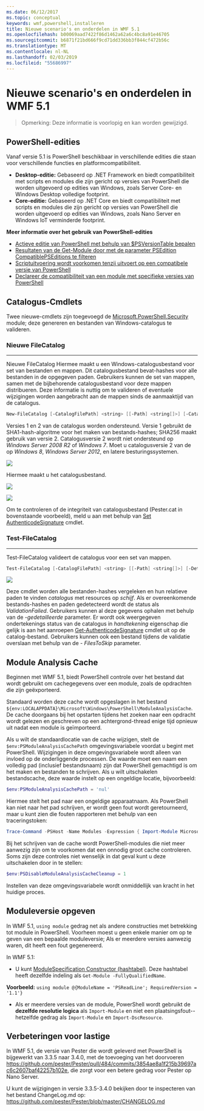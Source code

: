 ```yaml
---
ms.date: 06/12/2017
ms.topic: conceptual
keywords: wmf,powershell,installeren
title: Nieuwe scenario's en onderdelen in WMF 5.1
ms.openlocfilehash: b00069aad7422f86d1462a62a6c4bc8a91e46705
ms.sourcegitcommit: b6871f21bd666f9cd71dd336bb3f844cf472b56c
ms.translationtype: MT
ms.contentlocale: nl-NL
ms.lasthandoff: 02/03/2019
ms.locfileid: "55686997"
---
```

# <a name="new-scenarios-and-features-in-wmf-51"></a>Nieuwe scenario's en onderdelen in WMF 5.1

> Opmerking: Deze informatie is voorlopig en kan worden gewijzigd.

## <a name="powershell-editions"></a>PowerShell-edities

Vanaf versie 5.1 is PowerShell beschikbaar in verschillende edities die staan voor verschillende functies en platformcompatibiliteit.

- **Desktop-editie:** Gebaseerd op .NET Framework en biedt compatibiliteit met scripts en modules die zijn gericht op versies van PowerShell die worden uitgevoerd op edities van Windows, zoals Server Core- en Windows Desktop volledige footprint.
- **Core-editie:** Gebaseerd op .NET Core en biedt compatibiliteit met scripts en modules die zijn gericht op versies van PowerShell die worden uitgevoerd op edities van Windows, zoals Nano Server en Windows IoT verminderde footprint.

**Meer informatie over het gebruik van PowerShell-edities**

- [Actieve editie van PowerShell met behulp van $PSVersionTable bepalen](/powershell/module/microsoft.powershell.core/about/about_automatic_variables)
- [Resultaten van de Get-Module door met de parameter PSEdition CompatiblePSEditions te filteren](/powershell/module/microsoft.powershell.core/get-module)
- [Scriptuitvoering wordt voorkomen tenzij uitvoert op een compatibele versie van PowerShell](/powershell/gallery/concepts/script-psedition-support)
- [Declareer de compatibiliteit van een module met specifieke versies van PowerShell](/powershell/gallery/concepts/module-psedition-support)

## <a name="catalog-cmdlets"></a>Catalogus-Cmdlets

Twee nieuwe-cmdlets zijn toegevoegd de [Microsoft.PowerShell.Security](/powershell/module/microsoft.powershell.security) module; deze genereren en bestanden van Windows-catalogus te valideren.

### <a name="new-filecatalog"></a>Nieuwe FileCatalog
--------------------------------

Nieuwe FileCatalog Hiermee maakt u een Windows-catalogusbestand voor set van bestanden en mappen.
Dit catalogusbestand bevat-hashes voor alle bestanden in de opgegeven paden.
Gebruikers kunnen de set van mappen, samen met de bijbehorende catalogusbestand voor deze mappen distribueren.
Deze informatie is nuttig om te valideren of eventuele wijzigingen worden aangebracht aan de mappen sinds de aanmaaktijd van de catalogus.

```powershell
New-FileCatalog [-CatalogFilePath] <string> [[-Path] <string[]>] [-CatalogVersion <int>] [-WhatIf] [-Confirm] [<CommonParameters>]
```

Versies 1 en 2 van de catalogus worden ondersteund.
Versie 1 gebruikt de SHA1-hash-algoritme voor het maken van bestands-hashes; SHA256 maakt gebruik van versie 2.
Catalogusversie 2 wordt niet ondersteund op *Windows Server 2008 R2* of *Windows 7*.
Moet u catalogusversie 2 van de op *Windows 8*, *Windows Server 2012*, en latere besturingssystemen.

![](../images/NewFileCatalog.jpg)

Hiermee maakt u het catalogusbestand.

![](../images/CatalogFile1.jpg)

![](../images/CatalogFile2.jpg)

Om te controleren of de integriteit van catalogusbestand (Pester.cat in bovenstaande voorbeeld), meld u aan met behulp van [Set AuthenticodeSignature](/powershell/module/Microsoft.PowerShell.Security/Set-AuthenticodeSignature) cmdlet.

### <a name="test-filecatalog"></a>Test-FileCatalog
--------------------------------

Test-FileCatalog valideert de catalogus voor een set van mappen.

```powershell
Test-FileCatalog [-CatalogFilePath] <string> [[-Path] <string[]>] [-Detailed] [-FilesToSkip <string[]>] [-WhatIf] [-Confirm] [<CommonParameters>]
```

![](../images/TestFileCatalog.jpg)

Deze cmdlet worden alle bestanden-hashes vergeleken en hun relatieve paden te vinden *catalogus* met resources op *schijf*.
Als er overeenkomende bestands-hashes en paden gedetecteerd wordt de status als *ValidationFailed*.
Gebruikers kunnen al deze gegevens ophalen met behulp van de *-gedetailleerde* parameter.
Er wordt ook weergegeven ondertekenings status van de catalogus in *handtekening* eigenschap die gelijk is aan het aanroepen [Get-AuthenticodeSignature](/powershell/module/Microsoft.PowerShell.Security/Get-AuthenticodeSignature) cmdlet uit op de catalog-bestand.
Gebruikers kunnen ook een bestand tijdens de validatie overslaan met behulp van de *- FilesToSkip* parameter.

## <a name="module-analysis-cache"></a>Module Analysis Cache

Beginnen met WMF 5.1, biedt PowerShell controle over het bestand dat wordt gebruikt om cachegegevens over een module, zoals de opdrachten die zijn geëxporteerd.

Standaard worden deze cache wordt opgeslagen in het bestand `${env:LOCALAPPDATA}\Microsoft\Windows\PowerShell\ModuleAnalysisCache`.
De cache doorgaans bij het opstarten tijdens het zoeken naar een opdracht wordt gelezen en geschreven op een achtergrond-thread enige tijd opnieuw uit nadat een module is geïmporteerd.

Als u wilt de standaardlocatie van de cache wijzigen, stelt de `$env:PSModuleAnalysisCachePath` omgevingsvariabele voordat u begint met PowerShell.
Wijzigingen in deze omgevingsvariabele wordt alleen van invloed op de onderliggende processen.
De waarde moet een naam een volledig pad (inclusief bestandsnaam) zijn dat PowerShell gemachtigd is om het maken en bestanden te schrijven.
Als u wilt uitschakelen bestandscache, deze waarde instelt op een ongeldige locatie, bijvoorbeeld:

```powershell
$env:PSModuleAnalysisCachePath = 'nul'
```

Hiermee stelt het pad naar een ongeldige apparaatnaam.
Als PowerShell kan niet naar het pad schrijven, er wordt geen fout wordt geretourneerd, maar u kunt zien die fouten rapporteren met behulp van een traceringstoken:

```powershell
Trace-Command -PSHost -Name Modules -Expression { Import-Module Microsoft.PowerShell.Management -Force }
```

Bij het schrijven van de cache wordt PowerShell-modules die niet meer aanwezig zijn om te voorkomen dat een onnodig groot cache controleren.
Soms zijn deze controles niet wenselijk in dat geval kunt u deze uitschakelen door in te stellen:

```powershell
$env:PSDisableModuleAnalysisCacheCleanup = 1
```

Instellen van deze omgevingsvariabele wordt onmiddellijk van kracht in het huidige proces.

## <a name="specifying-module-version"></a>Moduleversie opgeven

In WMF 5.1, `using module` gedrag net als andere constructies met betrekking tot module in PowerShell.
Voorheen moest u geen enkele manier om op te geven van een bepaalde moduleversie; Als er meerdere versies aanwezig waren, dit heeft een fout gegenereerd.

In WMF 5.1:

- U kunt [ModuleSpecification Constructor (hashtabel)](/dotnet/api/microsoft.powershell.commands.modulespecification.-ctor?view=powershellsdk-1.1.0#Microsoft_PowerShell_Commands_ModuleSpecification__ctor_System_Collections_Hashtable_).
Deze hashtabel heeft dezelfde indeling als `Get-Module -FullyQualifiedName`.

**Voorbeeld:** `using module @{ModuleName = 'PSReadLine'; RequiredVersion = '1.1'}`

- Als er meerdere versies van de module, PowerShell wordt gebruikt de **dezelfde resolutie logica** als `Import-Module` en niet een plaatsingsfout--hetzelfde gedrag als `Import-Module` en `Import-DscResource`.

## <a name="improvements-to-pester"></a>Verbeteringen voor lastige

In WMF 5.1, de versie van Pester die wordt geleverd met PowerShell is bijgewerkt van 3.3.5 naar 3.4.0, met de toevoeging van het doorvoeren https://github.com/pester/Pester/pull/484/commits/3854ae8a1f215b39697ac6c2607baf42257b102e, die zorgt voor een betere gedrag voor Pester op Nano Server.

U kunt de wijzigingen in versie 3.3.5-3.4.0 bekijken door te inspecteren van het bestand ChangeLog.md op: https://github.com/pester/Pester/blob/master/CHANGELOG.md
